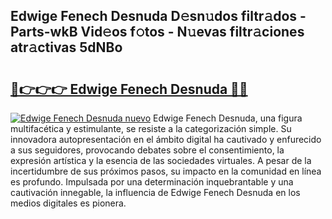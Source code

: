 ## Edwige Fenech Desnuda D𝚎sn𝚞dos filtr𝚊dos - Parts-wkB Vid𝚎os f𝚘tos - N𝚞evas filtr𝚊ciones atr𝚊ctivas 5dNBo

# <h2><a href="http://mbaacua.tromn.icu/?c=Edwige+Fenech+Desnuda">🔗👉👉👉 Edwige Fenech Desnuda 🔗🔗</a></h2>

[![Edwige Fenech Desnuda nuevo](https://i.imgur.com/pEAQMta.gif)](http://mbaacua.tromn.icu/?c=Edwige+Fenech+Desnuda)
Edwige Fenech Desnuda, una figura multifacética y estimulante, se resiste a la categorización simple. Su innovadora autopresentación en el ámbito digital ha cautivado y enfurecido a sus seguidores, provocando debates sobre el consentimiento, la expresión artística y la esencia de las sociedades virtuales. A pesar de la incertidumbre de sus próximos pasos, su impacto en la comunidad en línea es profundo. Impulsada por una determinación inquebrantable y una cautivación innegable, la influencia de Edwige Fenech Desnuda en los medios digitales es pionera.
